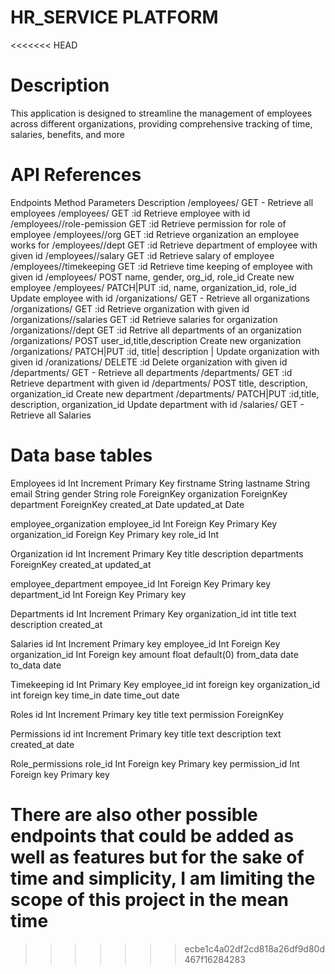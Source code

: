 # HR_SERVICE PLATFORM
<<<<<<< HEAD

# Description

This application is designed to streamline the management of employees across different organizations, providing comprehensive tracking of time, salaries, benefits, and more

# API References

Endpoints                         Method            Parameters                                  Description
/employees/                       GET               -                                           Retrieve all employees
/employees/<id>                   GET               :id                                         Retrieve employee with id
/employees/<id>/role-pemission    GET               :id                                         Retrieve permission for role of employee
/employees/<id>/org               GET               :id                                         Retrieve organization an employee works for
/employees/<id>/dept              GET               :id                                         Retrieve department of employee with given id
/employees/<id>/salary            GET               :id                                         Retrieve salary of employee
/employees/<id>/timekeeping       GET               :id                                         Retrieve time keeping of employee with given id
/employees/                       POST              name, gender, org_id, role_id               Create new employee
/employees/<id>                   PATCH|PUT         :id, name, organization_id, role_id         Update employee with id
/organizations/                   GET               -                                           Retrieve all organizations
/organizations/<id>               GET               :id                                         Retrieve organization with given id
/organizations/<id>/salaries      GET               :id                                         Retrieve salaries for organization
/organizations/<id>/dept          GET               :id                                         Retrive all departments of an organization
/organizations/                   POST              user_id,title,description                   Create new organization
/organizations/<id>               PATCH|PUT         :id, title| description |                   Update organization with given id
/oranizations/<id>                DELETE            :id                                         Delete organization with given id
/departments/                     GET                -                                          Retrieve all departments
/departments/<id>                 GET               :id                                         Retrieve department with given id
/departments/                     POST              title, description, organization_id         Create new department
/departments/<id>                 PATCH|PUT         :id,title, description, organization_id     Update department with id
/salaries/                        GET               -                                           Retrieve all  Salaries



# Data base tables

Employees
id Int Increment Primary Key
firstname String
lastname String
email String
gender String
role ForeignKey
organization ForeignKey
department ForeignKey
created_at Date
updated_at Date

employee_organization
employee_id Int Foreign Key Primary Key
organization_id Foreign Key Primary key
role_id Int

Organization
id Int Increment Primary Key
title
description
departments ForeignKey
created_at
updated_at

employee_department
empoyee_id Int Foreign Key Primary key
department_id Int Foreign Key Primary key

Departments
id Int Increment Primary Key
organization_id int
title text
description
created_at

Salaries
id Int Increment Primary key
employee_id Int Foreign Key
organization_id Int Foreign key
amount float default(0)
from_data date
to_data date

Timekeeping
id Int Primary Key
employee_id int foreign key
organization_id int foreign key
time_in date
time_out date

Roles
id Int Increment Primary key
title text
permission ForeignKey

Permissions
id int Increment Primary key
title text
description text
created_at date

Role_permissions
role_id Int Foreign key Primary key
permission_id Int Foreign key Primary key

There are also other possible endpoints that could be added as well as features but for the sake of time and simplicity, I am limiting the scope of this project in the mean time
=======
>>>>>>> ecbe1c4a02df2cd818a26df9d80d467f16284283
